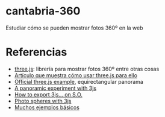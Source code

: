 # cantabria-360

Estudiar cómo se pueden mostrar fotos 360º en la web

# Referencias

- [three.js](https://threejs.org): librería para mostrar fotos 360º entre otras cosas
- [Artículo que muestra cómo usar three.js para ello](https://github.com/rchavarria/cantabria-360.git)
- [Official three.js example](https://threejs.org/examples/webgl_panorama_equirectangular.html), equirectangular panorama
- [A panoramic experiment with 3js](https://norikdavtian.github.io/ThreeJS-360-Panorama/)
- [How to export 3js... on S.O.](https://stackoverflow.com/questions/29048161/how-to-export-a-three-js-scene-into-a-360-texture-for-photosphere)
- [Photo spheres with 3js](http://blog.mastermaps.com/2014/01/photo-spheres-with-threejs.html)
- [Muchos ejemplos básicos](http://stemkoski.github.io/Three.js/)
